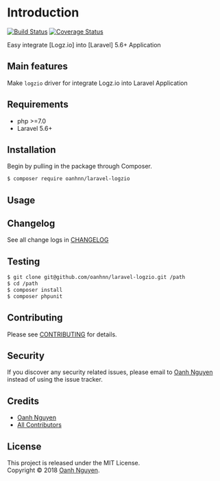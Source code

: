 # Introduction

[![Build Status](https://travis-ci.org/oanhnn/laravel-flash-message.svg?branch=master)](https://travis-ci.org/oanhnn/laravel-flash-message)
[![Coverage Status](https://coveralls.io/repos/github/oanhnn/laravel-flash-message/badge.svg?branch=master)](https://coveralls.io/github/oanhnn/laravel-flash-message?branch=master)

Easy integrate [Logz.io] into [Laravel] 5.6+ Application

## Main features

Make `logzio` driver for integrate Logz.io into Laravel Application

## Requirements

* php >=7.0
* Laravel 5.6+

## Installation

Begin by pulling in the package through Composer.

```bash
$ composer require oanhnn/laravel-logzio
```

## Usage


## Changelog

See all change logs in [CHANGELOG](CHANGELOG.md)

## Testing

```bash
$ git clone git@github.com/oanhnn/laravel-logzio.git /path
$ cd /path
$ composer install
$ composer phpunit
```

## Contributing

Please see [CONTRIBUTING](CONTRIBUTING.md) for details.

## Security

If you discover any security related issues, please email to [Oanh Nguyen](mailto:oanhnn.bk@gmail.com) instead of 
using the issue tracker.

## Credits

- [Oanh Nguyen](https://github.com/oanhnn)
- [All Contributors](../../contributors)

## License

This project is released under the MIT License.   
Copyright © 2018 [Oanh Nguyen](https://oanhnn.github.io/).
